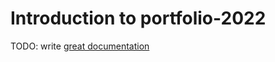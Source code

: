# Introduction to portfolio-2022

TODO: write [great documentation](http://jacobian.org/writing/what-to-write/)
